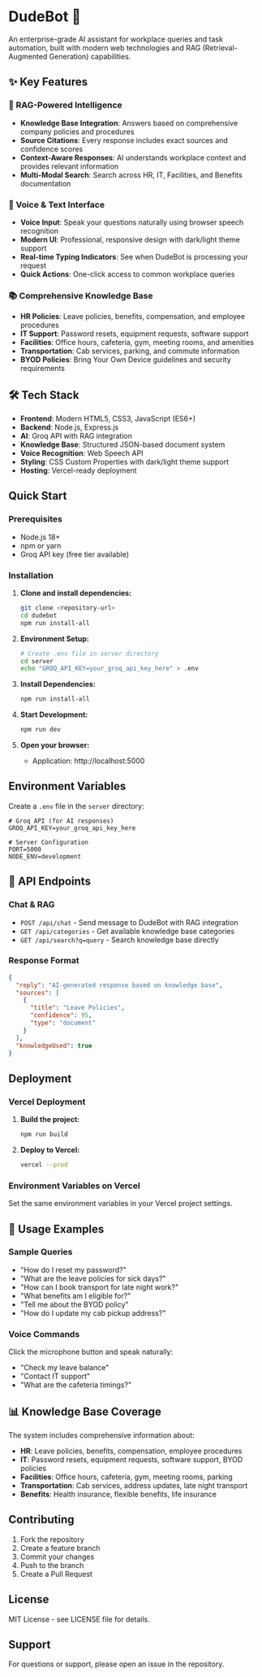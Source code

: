 # DudeBot 🤖

An enterprise-grade AI assistant for workplace queries and task automation, built with modern web technologies and RAG (Retrieval-Augmented Generation) capabilities.

## ✨ Key Features

### 🧠 RAG-Powered Intelligence
- **Knowledge Base Integration**: Answers based on comprehensive company policies and procedures
- **Source Citations**: Every response includes exact sources and confidence scores
- **Context-Aware Responses**: AI understands workplace context and provides relevant information
- **Multi-Modal Search**: Search across HR, IT, Facilities, and Benefits documentation

### 🎤 Voice & Text Interface
- **Voice Input**: Speak your questions naturally using browser speech recognition
- **Modern UI**: Professional, responsive design with dark/light theme support
- **Real-time Typing Indicators**: See when DudeBot is processing your request
- **Quick Actions**: One-click access to common workplace queries

### 📚 Comprehensive Knowledge Base
- **HR Policies**: Leave policies, benefits, compensation, and employee procedures
- **IT Support**: Password resets, equipment requests, software support
- **Facilities**: Office hours, cafeteria, gym, meeting rooms, and amenities
- **Transportation**: Cab services, parking, and commute information
- **BYOD Policies**: Bring Your Own Device guidelines and security requirements

## 🛠️ Tech Stack

- **Frontend**: Modern HTML5, CSS3, JavaScript (ES6+)
- **Backend**: Node.js, Express.js
- **AI**: Groq API with RAG integration
- **Knowledge Base**: Structured JSON-based document system
- **Voice Recognition**: Web Speech API
- **Styling**: CSS Custom Properties with dark/light theme support
- **Hosting**: Vercel-ready deployment

## Quick Start

### Prerequisites
- Node.js 18+ 
- npm or yarn
- Groq API key (free tier available)

### Installation

1. **Clone and install dependencies:**
   ```bash
   git clone <repository-url>
   cd dudebot
   npm run install-all
   ```

2. **Environment Setup:**
   ```bash
   # Create .env file in server directory
   cd server
   echo "GROQ_API_KEY=your_groq_api_key_here" > .env
   ```

3. **Install Dependencies:**
   ```bash
   npm run install-all
   ```

4. **Start Development:**
   ```bash
   npm run dev
   ```

5. **Open your browser:**
   - Application: http://localhost:5000

## Environment Variables

Create a `.env` file in the `server` directory:

```env
# Groq API (for AI responses)
GROQ_API_KEY=your_groq_api_key_here

# Server Configuration
PORT=5000
NODE_ENV=development
```

## 🔌 API Endpoints

### Chat & RAG
- `POST /api/chat` - Send message to DudeBot with RAG integration
- `GET /api/categories` - Get available knowledge base categories
- `GET /api/search?q=query` - Search knowledge base directly

### Response Format
```json
{
  "reply": "AI-generated response based on knowledge base",
  "sources": [
    {
      "title": "Leave Policies",
      "confidence": 95,
      "type": "document"
    }
  ],
  "knowledgeUsed": true
}
```

## Deployment

### Vercel Deployment

1. **Build the project:**
   ```bash
   npm run build
   ```

2. **Deploy to Vercel:**
   ```bash
   vercel --prod
   ```

### Environment Variables on Vercel

Set the same environment variables in your Vercel project settings.

## 🎯 Usage Examples

### Sample Queries
- "How do I reset my password?"
- "What are the leave policies for sick days?"
- "How can I book transport for late night work?"
- "What benefits am I eligible for?"
- "Tell me about the BYOD policy"
- "How do I update my cab pickup address?"

### Voice Commands
Click the microphone button and speak naturally:
- "Check my leave balance"
- "Contact IT support"
- "What are the cafeteria timings?"

## 📊 Knowledge Base Coverage

The system includes comprehensive information about:
- **HR**: Leave policies, benefits, compensation, employee procedures
- **IT**: Password resets, equipment requests, software support, BYOD policies
- **Facilities**: Office hours, cafeteria, gym, meeting rooms, parking
- **Transportation**: Cab services, address updates, late night transport
- **Benefits**: Health insurance, flexible benefits, life insurance

## Contributing

1. Fork the repository
2. Create a feature branch
3. Commit your changes
4. Push to the branch
5. Create a Pull Request

## License

MIT License - see LICENSE file for details.

## Support

For questions or support, please open an issue in the repository.

